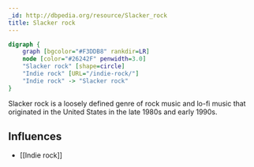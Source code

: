 ```yaml
---
_id: http://dbpedia.org/resource/Slacker_rock
title: Slacker rock
---
```


```dot
digraph {
	graph [bgcolor="#F3DDB8" rankdir=LR]
	node [color="#26242F" penwidth=3.0]
	"Slacker rock" [shape=circle]
	"Indie rock" [URL="/indie-rock/"]
	"Indie rock" -> "Slacker rock"
}
```

Slacker rock is a loosely defined genre of rock music and lo-fi music that originated in the United States in the late 1980s and early 1990s.

## Influences
- [[Indie rock]]
